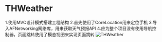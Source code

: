 # THWeather
1.使用MVC设计模式搭建工程结构
2.首先使用了CoreLocation用来定位手机
3.导入AFNetworking网络库，用来获取天气预报API
4.应为整个项目没有使用导航控制器，页面跳转使用了模态视图来实现页面跳转
![THWeather](http://oprlyd36a.bkt.clouddn.com/THWeather.gif)

